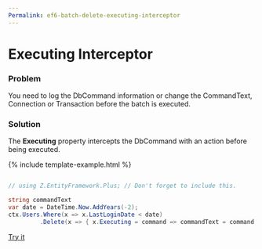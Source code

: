 ```yaml
---
Permalink: ef6-batch-delete-executing-interceptor
---
```


# Executing Interceptor

### Problem

You need to log the DbCommand information or change the CommandText, Connection or Transaction before the batch is executed.

### Solution

The **Executing** property intercepts the DbCommand with an action before being executed.


{% include template-example.html %} 
```csharp

// using Z.EntityFramework.Plus; // Don't forget to include this.

string commandText
var date = DateTime.Now.AddYears(-2);
ctx.Users.Where(x => x.LastLoginDate < date)
         .Delete(x => { x.Executing = command => commandText = command.CommandText; });

```
[Try it](https://dotnetfiddle.net/VOEdOD)
